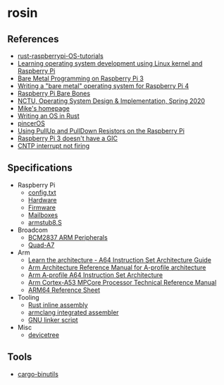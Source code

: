 # rosin

## References

- [rust-raspberrypi-OS-tutorials](https://github.com/rust-embedded/rust-raspberrypi-OS-tutorials)
- [Learning operating system development using Linux kernel and Raspberry Pi](https://s-matyukevich.github.io/raspberry-pi-os/)
- [Bare Metal Programming on Raspberry Pi 3](https://github.com/bztsrc/raspi3-tutorial)
- [Writing a "bare metal" operating system for Raspberry Pi 4](https://www.rpi4os.com/)
- [Raspberry Pi Bare Bones](https://wiki.osdev.org/Raspberry_Pi_Bare_Bones)
- [NCTU, Operating System Design & Implementation, Spring 2020](https://grasslab.github.io/osdi/en/index.html)
- [Mike's homepage](https://krinkinmu.github.io/)
- [Writing an OS in Rust](https://os.phil-opp.com/)
- [pincerOS](https://github.com/pincerOS/kernel)
- [Using PullUp and PullDown Resistors on the Raspberry Pi](https://grantwinney.com/raspberry-pi-using-pullup-and-pulldown-resistors/)
- [Raspberry Pi 3 doesn't have a GIC](https://github.com/kata-containers/runtime/issues/848)
- [CNTP interrupt not firing](https://forums.raspberrypi.com/viewtopic.php?t=234418)

## Specifications
- Raspberry Pi
    - [config.txt](https://www.raspberrypi.com/documentation/computers/config_txt.html)
    - [Hardware](https://www.raspberrypi.com/documentation/computers/raspberry-pi.html)
    - [Firmware](https://github.com/raspberrypi/firmware)
    - [Mailboxes](https://github.com/raspberrypi/firmware/wiki/Mailboxes)
    - [armstub8.S](https://github.com/raspberrypi/tools/blob/master/armstubs/armstub8.S)
- Broadcom
    - [BCM2837 ARM Peripherals](https://github.com/hrdzkj/raspberrypi/blob/master/BCM2837-ARM-Peripherals.-.Revised.-.V2-1.pdf)
    - [Quad-A7](https://datasheets.raspberrypi.com/bcm2836/bcm2836-peripherals.pdf)
- Arm
    - [Learn the architecture - A64 Instruction Set Architecture Guide](https://developer.arm.com/documentation/102374/latest/)
    - [Arm Architecture Reference Manual for A-profile architecture](https://developer.arm.com/documentation/ddi0487/latest/)
    - [Arm A-profile A64 Instruction Set Architecture](https://developer.arm.com/documentation/ddi0602/latest/)
    - [Arm Cortex-A53 MPCore Processor Technical Reference Manual](https://developer.arm.com/documentation/ddi0500/latest)
    - [ARM64 Reference Sheet](https://www.cs.swarthmore.edu/%7Ekwebb/cs31/resources/ARM64_Cheat_Sheet.pdf)
- Tooling
    - [Rust inline assembly](https://doc.rust-lang.org/reference/inline-assembly.html)
    - [armclang integrated assembler](https://developer.arm.com/documentation/dui0774/l/armclang-Integrated-Assembler?lang=en)
    - [GNU linker script](https://ftp.gnu.org/old-gnu/Manuals/ld-2.9.1/html_node/ld_toc.html)
- Misc
    - [devicetree](https://www.devicetree.org/)

## Tools
- [cargo-binutils](https://github.com/rust-embedded/cargo-binutils)

